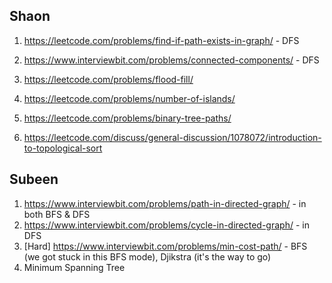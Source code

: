 ## Shaon

1. https://leetcode.com/problems/find-if-path-exists-in-graph/ - DFS
1. https://www.interviewbit.com/problems/connected-components/ - DFS
1. https://leetcode.com/problems/flood-fill/
1. https://leetcode.com/problems/number-of-islands/
1. https://leetcode.com/problems/binary-tree-paths/

1. https://leetcode.com/discuss/general-discussion/1078072/introduction-to-topological-sort

## Subeen

1. https://www.interviewbit.com/problems/path-in-directed-graph/ - in both BFS & DFS
1. https://www.interviewbit.com/problems/cycle-in-directed-graph/ - in DFS
3. [Hard] https://www.interviewbit.com/problems/min-cost-path/ - BFS (we got stuck in this BFS mode), Djikstra (it's the way to go)
4. Minimum Spanning Tree
